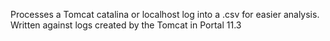 Processes a Tomcat catalina or localhost log into a .csv for easier analysis.
Written against logs created by the Tomcat in Portal 11.3
